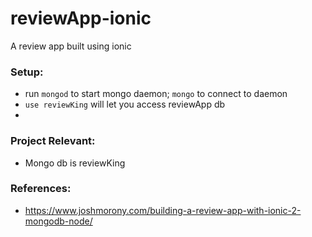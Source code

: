 # reviewApp-ionic
A review app built using ionic

### Setup:
- run `mongod` to start mongo daemon; `mongo` to connect to daemon
- `use reviewKing` will let you access reviewApp db
-

### Project Relevant:
- Mongo db is reviewKing


### References:
- https://www.joshmorony.com/building-a-review-app-with-ionic-2-mongodb-node/

